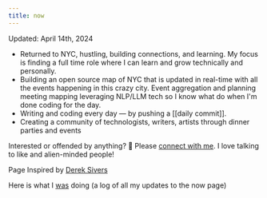 ```yaml
---
title: now
---
```

Updated: April 14th, 2024

- Returned to NYC, hustling, building connections, and learning. My focus is finding a full time role where I can learn and grow technically and personally. 
- Building an open source map of NYC that is updated in real-time with all the events happening in this crazy city. Event aggregation and planning meeting mapping leveraging NLP/LLM tech so I know what do when I'm done coding for the day. 
- Writing and coding every day — by pushing a [[daily commit]]. 
- Creating a community of technologists, writers, artists through dinner parties and events 

 Interested or offended by anything?  🙌 Please [connect with me](https://armanjindal.github.io/#-connect). I love talking to like and alien-minded people!

Page Inspired by [Derek Sivers](https://sive.rs/)

Here is what I [was](digital-garden/was.md) doing (a log of all my updates to the now page)
